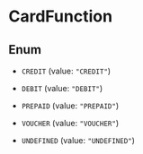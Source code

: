 

# CardFunction

## Enum


* `CREDIT` (value: `"CREDIT"`)

* `DEBIT` (value: `"DEBIT"`)

* `PREPAID` (value: `"PREPAID"`)

* `VOUCHER` (value: `"VOUCHER"`)

* `UNDEFINED` (value: `"UNDEFINED"`)



